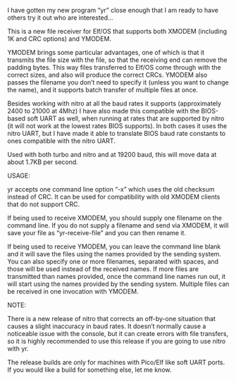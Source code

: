 I have gotten my new program “yr” close enough that I am ready to have others try it out who are interested…

This is a new file receiver for Elf/OS that supports both XMODEM (including 1K and CRC options) and YMODEM.

YMODEM brings some particular advantages, one of which is that it transmits the file size with the file, so that the receiving end can remove the padding bytes. This way files transferred to Elf/OS come through with the correct sizes, and also will produce the correct CRCs. YMODEM also passes the filename you don’t need to specify it (unless you want to change the name), and it supports batch transfer of multiple files at once.

Besides working with nitro at all the baud rates it supports (approximately 2400 to 21000 at 4Mhz) I have also made this compatible with the BIOS-based soft UART as well, when running at rates that are supported by nitro (it will not work at the lowest rates BIOS supports). In both cases it uses the nitro UART, but I have made it able to translate BIOS baud rate constants to ones compatible with the nitro UART.

Used with both turbo and nitro and at 19200 baud, this will move data at about 1.7KB per second.

USAGE:

yr accepts one command line option “-x” which uses the old checksum instead of CRC. It can be used for compatibility with old XMODEM clients that do not support CRC.

If being used to receive XMODEM, you should supply one filename on the command line. If you do not supply a filename and send via XMODEM, it will save your file as “yr-receive-file” and you can then rename it.

If being used to receive YMODEM, you can leave the command line blank and it will save the files using the names provided by the sending system. You can also specify one or more filenames, separated with spaces, and those will be used instead of the received names. If more files are transmitted than names provided, once the command line names run out, it will start using the names provided by the sending system. Multiple files can be received in one invocation with YMODEM.

NOTE:

There is a new release of nitro that corrects an off-by-one situation that causes a slight inaccuracy in baud rates. It doesn’t normally cause a noticeable issue with the console, but it can create errors with file transfers, so it is highly recommended to use this release if you are going to use nitro with yr.

The release builds are only for machines with Pico/Elf like soft UART ports. If you would like a build for something else, let me know.

